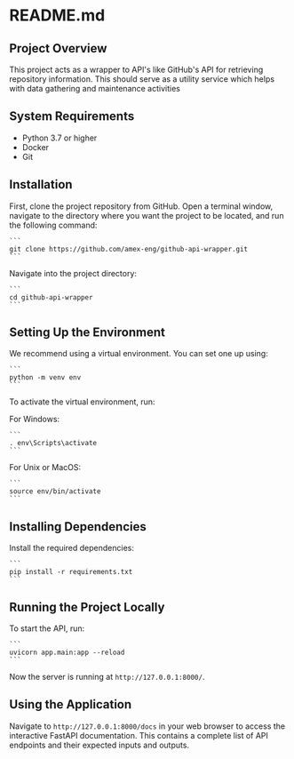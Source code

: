 # README.md

## Project Overview

This project acts as a wrapper to API's like GitHub's API for retrieving repository information. This should serve as a utility service which 
helps with data gathering and maintenance activities

## System Requirements

- Python 3.7 or higher
- Docker
- Git

## Installation

First, clone the project repository from GitHub. Open a terminal window, navigate to the directory where you want the project to be located, and run the following command:

    ```
    git clone https://github.com/amex-eng/github-api-wrapper.git
    ```

Navigate into the project directory:

    ```
    cd github-api-wrapper
    ```

## Setting Up the Environment

We recommend using a virtual environment. You can set one up using:

    ```
    python -m venv env
    ```

To activate the virtual environment, run:

For Windows:

    ```
    . env\Scripts\activate
    ```

For Unix or MacOS:

    ```
    source env/bin/activate
    ```
## Installing Dependencies

Install the required dependencies:

    ```
    pip install -r requirements.txt
    ```
## Running the Project Locally

To start the API, run:

    ```
    uvicorn app.main:app --reload
    ```
Now the server is running at `http://127.0.0.1:8000/`.

## Using the Application

Navigate to `http://127.0.0.1:8000/docs` in your web browser to access the interactive FastAPI documentation. This contains a complete list of API endpoints and their expected inputs and outputs.
